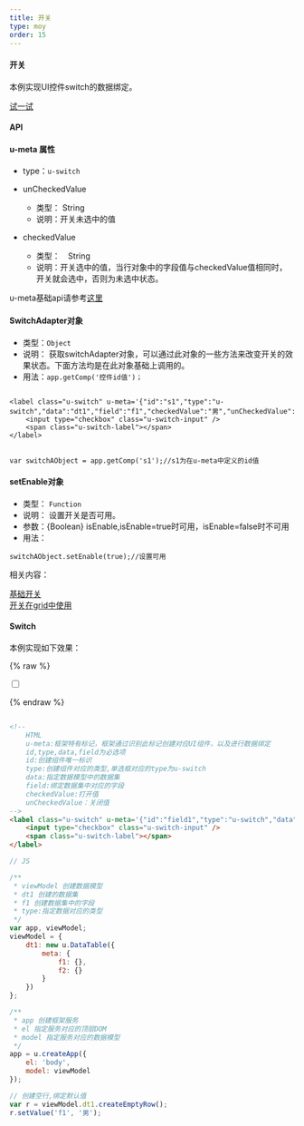 ```yaml
---
title: 开关
type: moy
order: 15
---
```

#### 开关

本例实现UI控件switch的数据绑定。

[试一试](http://tinper.org/webide/#/demos/kero/switch)



#### API

#### u-meta 属性

* type：`u-switch`

* unCheckedValue
	* 类型： String
	* 说明：开关未选中的值
* checkedValue
	* 类型：　String
	* 说明：开关选中的值，当行对象中的字段值与checkedValue值相同时，开关就会选中，否则为未选中状态。



u-meta基础api请参考[这里](http://tinper.org/dist/kero/docs/moduleapi.html)



#### SwitchAdapter对象

* 类型：`Object`
* 说明： 获取switchAdapter对象，可以通过此对象的一些方法来改变开关的效果状态。下面方法均是在此对象基础上调用的。
* 用法：`app.getComp('控件id值')；`



```

<label class="u-switch" u-meta='{"id":"s1","type":"u-switch","data":"dt1","field":"f1","checkedValue":"男","unCheckedValue":"女"}'>
    <input type="checkbox" class="u-switch-input" />
    <span class="u-switch-label"></span>
</label>


var switchAObject = app.getComp('s1');//s1为在u-meta中定义的id值

```


#### setEnable对象

* 类型： `Function`
* 说明： 设置开关是否可用。
* 参数：{Boolean} isEnable,isEnable=true时可用，isEnable=false时不可用
* 用法：

```
switchAObject.setEnable(true);//设置可用

```



相关内容：

[基础开关](http://tinper.org/dist/neoui/plugin/jsswitch.html)    
[开关在grid中使用](http://tinper.org/webide/#/demos/grids/edit)


#### Switch

本例实现如下效果：

{% raw %}
<div class="example-content">
<!-- 
	HTML
	u-meta:框架特有标记，框架通过识别此标记创建对应UI组件，以及进行数据绑定 
	id,type,data,field为必选项
	id:创建组件唯一标识
	type:创建组件对应的类型,单选框对应的type为u-switch
	data:指定数据模型中的数据集
	field:绑定数据集中对应的字段
	checkedValue:打开值
	unCheckedValue：关闭值
-->
<label class="u-switch" u-meta='{&quot;id&quot;:&quot;field1&quot;,&quot;type&quot;:&quot;u-switch&quot;,&quot;data&quot;:&quot;dt1&quot;,&quot;field&quot;:&quot;f1&quot;,&quot;checkedValue&quot;:&quot;男&quot;,&quot;unCheckedValue&quot;:&quot;女&quot;}'>
    <input type="checkbox" class="u-switch-input" />
    <span class="u-switch-label"></span>
</label></div>



<script>
// JS

/**
 * viewModel 创建数据模型
 * dt1 创建的数据集
 * f1 创建数据集中的字段
 * type:指定数据对应的类型
 */
var app, viewModel;
viewModel = {
    dt1: new u.DataTable({
        meta: {
            f1: {},
            f2: {}
        }
    })
};

/**
 * app 创建框架服务
 * el 指定服务对应的顶层DOM
 * model 指定服务对应的数据模型
 */
app = u.createApp({
    el: 'body',
    model: viewModel
});

// 创建空行,绑定默认值
var r = viewModel.dt1.createEmptyRow();
r.setValue('f1', '男');
</script>

{% endraw %}
``` html

<!-- 
	HTML
	u-meta:框架特有标记，框架通过识别此标记创建对应UI组件，以及进行数据绑定 
	id,type,data,field为必选项
	id:创建组件唯一标识
	type:创建组件对应的类型,单选框对应的type为u-switch
	data:指定数据模型中的数据集
	field:绑定数据集中对应的字段
	checkedValue:打开值
	unCheckedValue：关闭值
-->
<label class="u-switch" u-meta='{"id":"field1","type":"u-switch","data":"dt1","field":"f1","checkedValue":"男","unCheckedValue":"女"}'>
    <input type="checkbox" class="u-switch-input" />
    <span class="u-switch-label"></span>
</label>
```

``` js
// JS

/**
 * viewModel 创建数据模型
 * dt1 创建的数据集
 * f1 创建数据集中的字段
 * type:指定数据对应的类型
 */
var app, viewModel;
viewModel = {
    dt1: new u.DataTable({
        meta: {
            f1: {},
            f2: {}
        }
    })
};

/**
 * app 创建框架服务
 * el 指定服务对应的顶层DOM
 * model 指定服务对应的数据模型
 */
app = u.createApp({
    el: 'body',
    model: viewModel
});

// 创建空行,绑定默认值
var r = viewModel.dt1.createEmptyRow();
r.setValue('f1', '男');
```

